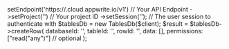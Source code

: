 <?php

use Appwrite\Client;
use Appwrite\Services\TablesDb;

$client = (new Client())
    ->setEndpoint('https://<REGION>.cloud.appwrite.io/v1') // Your API Endpoint
    ->setProject('<YOUR_PROJECT_ID>') // Your project ID
    ->setSession(''); // The user session to authenticate with

$tablesDb = new TablesDb($client);

$result = $tablesDb->createRow(
    databaseId: '<DATABASE_ID>',
    tableId: '<TABLE_ID>',
    rowId: '<ROW_ID>',
    data: [],
    permissions: ["read("any")"] // optional
);